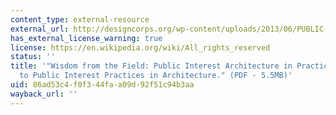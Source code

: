 ```yaml
---
content_type: external-resource
external_url: http://designcorps.org/wp-content/uploads/2013/06/PUBLIC-INTEREST-PRACTICES-IN-ARCHITECTURE.pdf
has_external_license_warning: true
license: https://en.wikipedia.org/wiki/All_rights_reserved
status: ''
title: '"Wisdom from the Field: Public Interest Architecture in Practice. A Guide
  to Public Interest Practices in Architecture." (PDF - 5.5MB)'
uid: 86ad53c4-f0f3-44fa-a09d-92f51c94b3aa
wayback_url: ''
---
```

